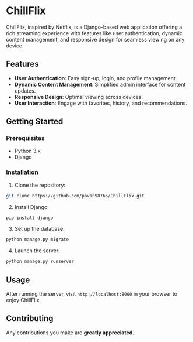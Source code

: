 # ChillFlix

ChillFlix, inspired by Netflix, is a Django-based web application offering a rich streaming experience with features like user authentication, dynamic content management, and responsive design for seamless viewing on any device.

## Features

- **User Authentication**: Easy sign-up, login, and profile management.
- **Dynamic Content Management**: Simplified admin interface for content updates.
- **Responsive Design**: Optimal viewing across devices.
- **User Interaction**: Engage with favorites, history, and recommendations.

## Getting Started

### Prerequisites

- Python 3.x
- Django

### Installation

1. Clone the repository:

```bash
git clone https://github.com/pavan98765/ChillFlix.git
```

2. Install Django:

```bash
pip install django

```

3. Set up the database:

```bash
python manage.py migrate
```

4. Launch the server:

```bash
python manage.py runserver
```

## Usage

After running the server, visit `http://localhost:8000` in your browser to enjoy ChillFlix.

## Contributing

Any contributions you make are **greatly appreciated**.
